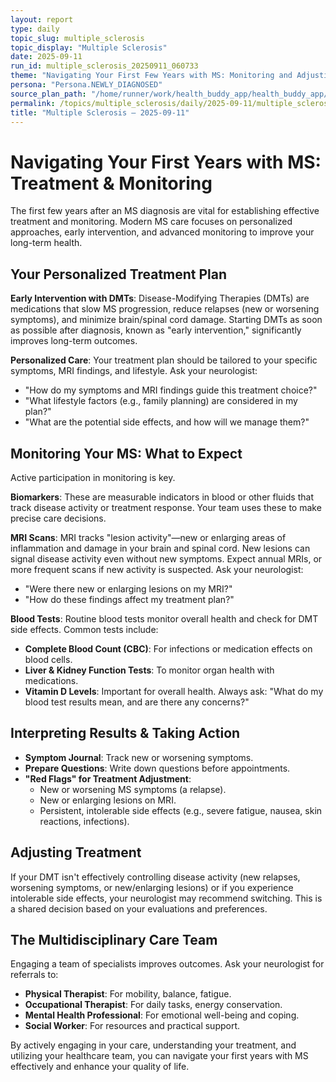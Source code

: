 ```yaml
---
layout: report
type: daily
topic_slug: multiple_sclerosis
topic_display: "Multiple Sclerosis"
date: 2025-09-11
run_id: multiple_sclerosis_20250911_060733
theme: "Navigating Your First Few Years with MS: Monitoring and Adjusting Treatment"
persona: "Persona.NEWLY_DIAGNOSED"
source_plan_path: "/home/runner/work/health_buddy_app/health_buddy_app/.results/multiple_sclerosis/weekly_plan/2025-09-08/plan.json"
permalink: /topics/multiple_sclerosis/daily/2025-09-11/multiple_sclerosis_20250911_060733/
title: "Multiple Sclerosis — 2025-09-11"
---
```


# Navigating Your First Years with MS: Treatment & Monitoring

The first few years after an MS diagnosis are vital for establishing effective treatment and monitoring. Modern MS care focuses on personalized approaches, early intervention, and advanced monitoring to improve your long-term health.

## Your Personalized Treatment Plan

**Early Intervention with DMTs**: Disease-Modifying Therapies (DMTs) are medications that slow MS progression, reduce relapses (new or worsening symptoms), and minimize brain/spinal cord damage. Starting DMTs as soon as possible after diagnosis, known as "early intervention," significantly improves long-term outcomes.

**Personalized Care**: Your treatment plan should be tailored to your specific symptoms, MRI findings, and lifestyle. Ask your neurologist:
*   "How do my symptoms and MRI findings guide this treatment choice?"
*   "What lifestyle factors (e.g., family planning) are considered in my plan?"
*   "What are the potential side effects, and how will we manage them?"

## Monitoring Your MS: What to Expect

Active participation in monitoring is key.

**Biomarkers**: These are measurable indicators in blood or other fluids that track disease activity or treatment response. Your team uses these to make precise care decisions.

**MRI Scans**: MRI tracks "lesion activity"—new or enlarging areas of inflammation and damage in your brain and spinal cord. New lesions can signal disease activity even without new symptoms. Expect annual MRIs, or more frequent scans if new activity is suspected. Ask your neurologist:
*   "Were there new or enlarging lesions on my MRI?"
*   "How do these findings affect my treatment plan?"

**Blood Tests**: Routine blood tests monitor overall health and check for DMT side effects. Common tests include:
*   **Complete Blood Count (CBC)**: For infections or medication effects on blood cells.
*   **Liver & Kidney Function Tests**: To monitor organ health with medications.
*   **Vitamin D Levels**: Important for overall health.
Always ask: "What do my blood test results mean, and are there any concerns?"

## Interpreting Results & Taking Action

*   **Symptom Journal**: Track new or worsening symptoms.
*   **Prepare Questions**: Write down questions before appointments.
*   **"Red Flags" for Treatment Adjustment**:
    *   New or worsening MS symptoms (a relapse).
    *   New or enlarging lesions on MRI.
    *   Persistent, intolerable side effects (e.g., severe fatigue, nausea, skin reactions, infections).

## Adjusting Treatment

If your DMT isn't effectively controlling disease activity (new relapses, worsening symptoms, or new/enlarging lesions) or if you experience intolerable side effects, your neurologist may recommend switching. This is a shared decision based on your evaluations and preferences.

## The Multidisciplinary Care Team

Engaging a team of specialists improves outcomes. Ask your neurologist for referrals to:
*   **Physical Therapist**: For mobility, balance, fatigue.
*   **Occupational Therapist**: For daily tasks, energy conservation.
*   **Mental Health Professional**: For emotional well-being and coping.
*   **Social Worker**: For resources and practical support.

By actively engaging in your care, understanding your treatment, and utilizing your healthcare team, you can navigate your first years with MS effectively and enhance your quality of life.
